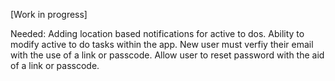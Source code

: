 [Work in progress]

Needed:
  Adding location based notifications for active to dos. 
  Ability to modify active to do tasks within the app.
  New user must verfiy their email with the use of a link or passcode. 
  Allow user to reset password with the aid of a link or passcode.
